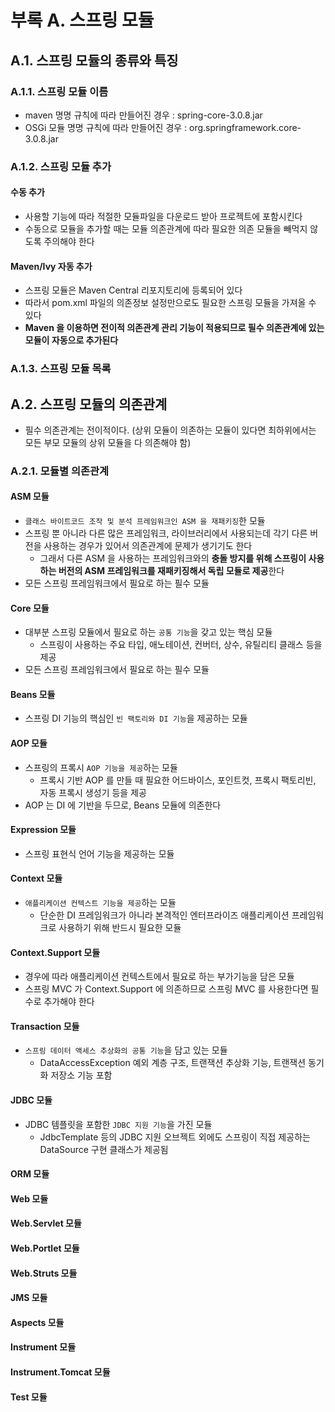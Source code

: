 # 부록 A. 스프링 모듈
## A.1. 스프링 모듈의 종류와 특징
### A.1.1. 스프링 모듈 이름
- maven 명명 규칙에 따라 만들어진 경우 : spring-core-3.0.8.jar
- OSGi 모듈 명명 규칙에 따라 만들어진 경우 : org.springframework.core-3.0.8.jar

### A.1.2. 스프링 모듈 추가
#### 수동 추가
- 사용할 기능에 따라 적절한 모듈파일을 다운로드 받아 프로젝트에 포함시킨다
- 수동으로 모듈을 추가할 때는 모듈 의존관계에 따라 필요한 의존 모듈을 빼먹지 않도록 주의해야 한다

#### Maven/Ivy 자동 추가
- 스프링 모듈은 Maven Central 리포지토리에 등록되어 있다
- 따라서 pom.xml 파일의 의존정보 설정만으로도 필요한 스프링 모듈을 가져올 수 있다
- **Maven 을 이용하면 전이적 의존관계 관리 기능이 적용되므로 필수 의존관계에 있는 모듈이 자동으로 추가된다**

### A.1.3. 스프링 모듈 목록

## A.2. 스프링 모듈의 의존관계
- 필수 의존관계는 전이적이다. (상위 모듈이 의존하는 모듈이 있다면 최하위에서는 모든 부모 모듈의 상위 모듈을 다 의존해야 함)

### A.2.1. 모듈별 의존관계
#### ASM 모듈
- `클래스 바이트코드 조작 및 분석 프레임워크인 ASM 을 재패키징`한 모듈
- 스프링 뿐 아니라 다른 많은 프레임워크, 라이브러리에서 사용되는데 각기 다른 버전을 사용하는 경우가 있어서 의존관계에 문제가 생기기도 한다
  - 그래서 다른 ASM 을 사용하는 프레임워크와의 **충돌 방지를 위해 스프링이 사용하는 버전의 ASM 프레임워크를 재패키징해서 독립 모듈로 제공**한다
- 모든 스프링 프레임워크에서 필요로 하는 필수 모듈

#### Core 모듈
- 대부분 스프링 모듈에서 필요로 하는 `공통 기능`을 갖고 있는 핵심 모듈
  - 스프링이 사용하는 주요 타입, 애노테이션, 컨버터, 상수, 유틸리티 클래스 등을 제공
- 모든 스프링 프레임워크에서 필요로 하는 필수 모듈

#### Beans 모듈
- 스프링 DI 기능의 핵심인 `빈 팩토리와 DI 기능`을 제공하는 모듈

#### AOP 모듈
- 스프링의 프록시 `AOP 기능을 제공`하는 모듈
  - 프록시 기반 AOP 를 만들 때 필요한 어드바이스, 포인트컷, 프록시 팩토리빈, 자동 프록시 생성기 등을 제공
- AOP 는 DI 에 기반을 두므로, Beans 모듈에 의존한다

#### Expression 모듈
- 스프링 표현식 언어 기능을 제공하는 모듈

#### Context 모듈
- `애플리케이션 컨텍스트 기능을 제공`하는 모듈
  - 단순한 DI 프레임워크가 아니라 본격적인 엔터프라이즈 애플리케이션 프레임워크로 사용하기 위해 반드시 필요한 모듈

#### Context.Support 모듈
- 경우에 따라 애플리케이션 컨텍스트에서 필요로 하는 부가기능을 담은 모듈
- 스프링 MVC 가 Context.Support 에 의존하므로 스프링 MVC 를 사용한다면 필수로 추가해야 한다

#### Transaction 모듈
- `스프링 데이터 액세스 추상화의 공통 기능`을 담고 있는 모듈
  - DataAccessException 예외 계층 구조, 트랜잭션 추상화 기능, 트랜잭션 동기화 저장소 기능 포함

#### JDBC 모듈
- JDBC 템플릿을 포함한 `JDBC 지원 기능`을 가진 모듈
  - JdbcTemplate 등의 JDBC 지원 오브젝트 외에도 스프링이 직접 제공하는 DataSource 구현 클래스가 제공됨

#### ORM 모듈
#### Web 모듈
#### Web.Servlet 모듈
#### Web.Portlet 모듈
#### Web.Struts 모듈
#### JMS 모듈
#### Aspects 모듈
#### Instrument 모듈
#### Instrument.Tomcat 모듈
#### Test 모듈

